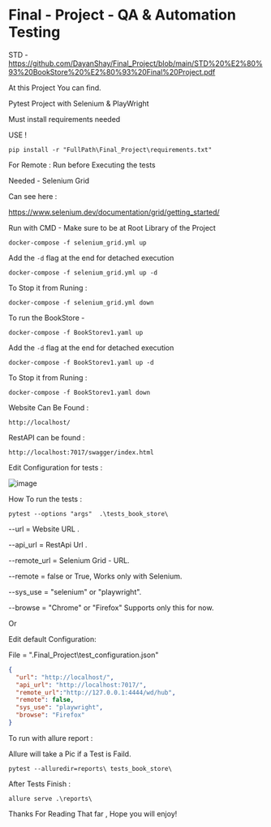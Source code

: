 # Final - Project - QA & Automation Testing


STD - https://github.com/DayanShay/Final_Project/blob/main/STD%20%E2%80%93%20BookStore%20%E2%80%93%20Final%20Project.pdf


At this Project You can find.

Pytest Project with Selenium & PlayWright

Must install requirements needed

USE !

```commandline
pip install -r "FullPath\Final_Project\requirements.txt"
```

For Remote : Run before Executing the tests

Needed - Selenium Grid

Can see here :

https://www.selenium.dev/documentation/grid/getting_started/


Run with CMD - Make sure to be at Root Library of the Project

```commandline
docker-compose -f selenium_grid.yml up
```


Add the `-d` flag at the end for detached execution

```commandline
docker-compose -f selenium_grid.yml up -d
```

To Stop it from Runing : 

```commandline
docker-compose -f selenium_grid.yml down
```


To run the BookStore - 


```commandline
docker-compose -f BookStorev1.yaml up
```


Add the `-d` flag at the end for detached execution

```commandline
docker-compose -f BookStorev1.yaml up -d
```

To Stop it from Runing : 

```commandline
docker-compose -f BookStorev1.yaml down
```

Website Can Be Found :

```URL
http://localhost/
```
RestAPI can be found : 

```URL
http://localhost:7017/swagger/index.html
```
Edit Configuration for tests :

![image](https://user-images.githubusercontent.com/108628136/191582056-0d55d543-a373-44a2-bd1e-a8bcc7bd311a.png)


How To run the tests : 


```commandline
pytest --options "args"  .\tests_book_store\  
```
--url = Website URL .

--api_url = RestApi Url .

--remote_url = Selenium Grid - URL.

--remote = false or True, Works only with Selenium.

--sys_use = "selenium" or "playwright".

--browse = "Chrome" or "Firefox" Supports only this for now.


Or 

Edit default Configuration:

File = ".Final_Project\test_configuration.json"
```json
{
  "url": "http://localhost/",
  "api_url": "http://localhost:7017/",
  "remote_url":"http://127.0.0.1:4444/wd/hub",
  "remote": false, 
  "sys_use": "playwright",
  "browse": "Firefox"
}
```


To run with allure report : 

Allure will take a Pic if a Test is Faild. 


```commandline
pytest --alluredir=reports\ tests_book_store\
```

After Tests Finish :

```commandline
allure serve .\reports\
```




Thanks For Reading That far , Hope you will enjoy! 
